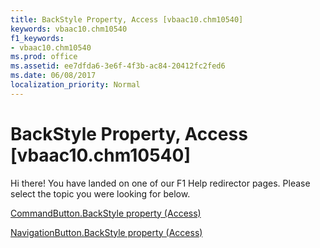 ```yaml
---
title: BackStyle Property, Access [vbaac10.chm10540]
keywords: vbaac10.chm10540
f1_keywords:
- vbaac10.chm10540
ms.prod: office
ms.assetid: ee7dfda6-3e6f-4f3b-ac84-20412fc2fed6
ms.date: 06/08/2017
localization_priority: Normal
---
```



# BackStyle Property, Access [vbaac10.chm10540]

Hi there! You have landed on one of our F1 Help redirector pages. Please select the topic you were looking for below.

[CommandButton.BackStyle property (Access)](http://msdn.microsoft.com/library/b7c930b0-e203-fe3a-ce54-0778d65d073f%28Office.15%29.aspx)

[NavigationButton.BackStyle property (Access)](http://msdn.microsoft.com/library/941456b8-df23-2811-ff93-21d007eb9a2e%28Office.15%29.aspx)


